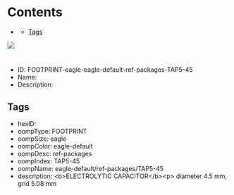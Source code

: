 



Contents
========

* [](#)
	* [Tags](#tags)
  
![][im]
# 

- ID: FOOTPRINT-eagle-eagle-default-ref-packages-TAP5-45
- Name: 
- Description: 

## Tags

- hexID: 
- oompType: FOOTPRINT
- oompSize: eagle
- oompColor: eagle-default
- oompDesc: ref-packages
- oompIndex: TAP5-45
- oompName: eagle-default/ref-packages/TAP5-45
- description: &lt;b&gt;ELECTROLYTIC CAPACITOR&lt;/b&gt;&lt;p&gt;&#xD;
diameter 4.5 mm, grid 5.08 mm



[im]: image.png
